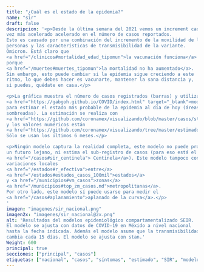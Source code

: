 ```yaml
---
title: "¿Cuál es el estado de la epidemia?"
name: "sir"
draft: false
descripcion: '<p>Desde la última semana del 2021 vemos un increment cada
vez más acelerado acelerado en el número de casos reportados.
Esto es causado por una combinación del incremento de la movilidad de las
personas y las características de transmisibilidad de la variante.
Ómicron. Está claro que
<a href="/clinicos#mortalidad_edad_tipomun">la vacunación funciona</a>
porque
<a href="/muertes#muertes_tipomun">la mortalidad no ha aumentado</a>.
Sin embargo, esto puede cambiar si la epidemia sigue creciendo a este
ritmo, lo que debes hacer es vacunarte, mantener la sana distancia y,
si puedes, quédate en casa.</p>

<p>La gráfica muestra el número de casos registrados (barras) y utiliza
<a href="https://gabgoh.github.io/COVID/index.html" target="_blank">modelo epidemiológico SEIR</a>
para estimar el estado más probable de la epidemia al día de hoy (áreas
sombreadas). La estimación se realiza con
<a href="https://github.com/coronamex/visualizando/blob/master/casos/stan_seir.r" target="_blank">este código</a>
y los valores numéricos están
<a href="https://github.com/coronamex/visualizando/tree/master/estimados" target="_blank">aquí</a>.
Sólo se usan los últimos 6 meses.</p>

<p>Ningún modelo captura la realidad completa, este modelo no puede pronosticar
un futuro lejano, ni estima el sub-registro de casos (para eso está el sistema
<a href="/casos#sir_centinela"> Centinela</a>). Este modelo tampoco considera
variaciones locales
<a href="/estados#r_efectiva">entre</a>
<a href="/estados#estados_casos_100mil">estados</a>
y <a href="/municipios#vm_casos">zonas</a>
<a href="/municipios#top_zm_casos.md">metropolitanas</a>.
Por otro lado, este modelo sí puede usarse para medir el
<a href="/casos#aplanamiento">aplanado de la curva</a>.</p>
'
imagen: "imagenes/sir_nacional.png"
imagen2x: "imagenes/sir_nacional@2x.png"
alt: 'Resultados del modelos epidemiológico compartamentalizado SEIR.
El modelo se ajusta con datos de COVID-19 en Méxido a nivel nacional
hasta la fecha indicada. Además el modelo asume que la transmisibilidad
cambia cada 15 días. El modelo se ajusta con stan.'
Weight: 600
principal: true
secciones: ["principal", "casos"]
etiquetas: ["nacional", "casos", "síntomas", "estimado", "SIR", "modelo"]
---
```


